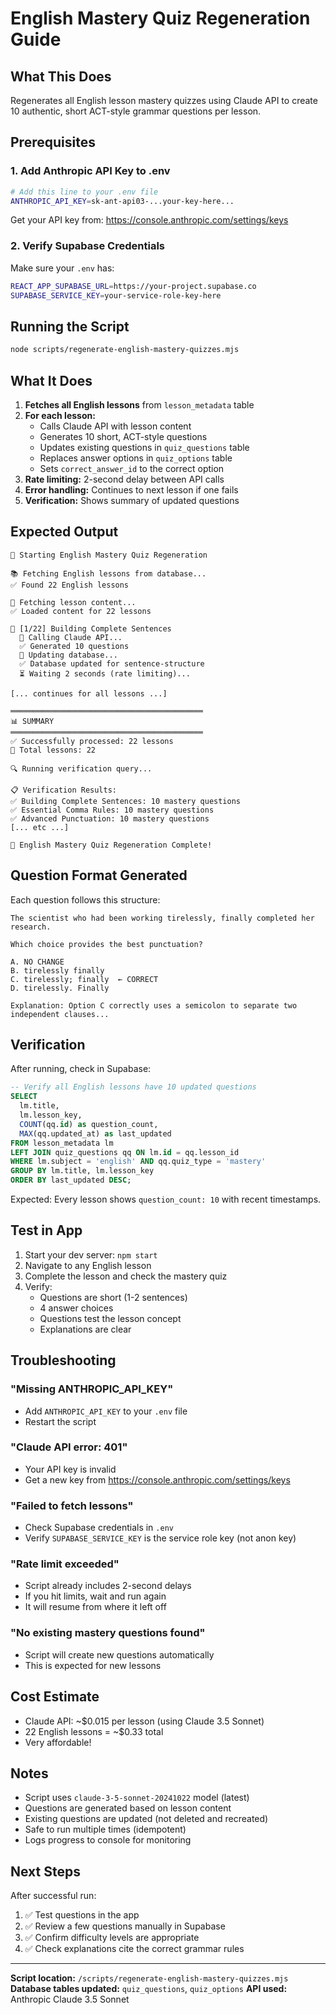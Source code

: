# English Mastery Quiz Regeneration Guide

## What This Does

Regenerates all English lesson mastery quizzes using Claude API to create 10 authentic, short ACT-style grammar questions per lesson.

## Prerequisites

### 1. Add Anthropic API Key to .env

```bash
# Add this line to your .env file
ANTHROPIC_API_KEY=sk-ant-api03-...your-key-here...
```

Get your API key from: https://console.anthropic.com/settings/keys

### 2. Verify Supabase Credentials

Make sure your `.env` has:
```bash
REACT_APP_SUPABASE_URL=https://your-project.supabase.co
SUPABASE_SERVICE_KEY=your-service-role-key-here
```

## Running the Script

```bash
node scripts/regenerate-english-mastery-quizzes.mjs
```

## What It Does

1. **Fetches all English lessons** from `lesson_metadata` table
2. **For each lesson:**
   - Calls Claude API with lesson content
   - Generates 10 short, ACT-style questions
   - Updates existing questions in `quiz_questions` table
   - Replaces answer options in `quiz_options` table
   - Sets `correct_answer_id` to the correct option
3. **Rate limiting:** 2-second delay between API calls
4. **Error handling:** Continues to next lesson if one fails
5. **Verification:** Shows summary of updated questions

## Expected Output

```
🚀 Starting English Mastery Quiz Regeneration

📚 Fetching English lessons from database...
✅ Found 22 English lessons

📖 Fetching lesson content...
✅ Loaded content for 22 lessons

📝 [1/22] Building Complete Sentences
  🤖 Calling Claude API...
  ✅ Generated 10 questions
  💾 Updating database...
  ✅ Database updated for sentence-structure
  ⏳ Waiting 2 seconds (rate limiting)...

[... continues for all lessons ...]

═══════════════════════════════════════════
📊 SUMMARY
═══════════════════════════════════════════
✅ Successfully processed: 22 lessons
📝 Total lessons: 22

🔍 Running verification query...

📋 Verification Results:
✅ Building Complete Sentences: 10 mastery questions
✅ Essential Comma Rules: 10 mastery questions
✅ Advanced Punctuation: 10 mastery questions
[... etc ...]

🎉 English Mastery Quiz Regeneration Complete!
```

## Question Format Generated

Each question follows this structure:

```
The scientist who had been working tirelessly, finally completed her research.

Which choice provides the best punctuation?

A. NO CHANGE
B. tirelessly finally
C. tirelessly; finally  ← CORRECT
D. tirelessly. Finally

Explanation: Option C correctly uses a semicolon to separate two independent clauses...
```

## Verification

After running, check in Supabase:

```sql
-- Verify all English lessons have 10 updated questions
SELECT
  lm.title,
  lm.lesson_key,
  COUNT(qq.id) as question_count,
  MAX(qq.updated_at) as last_updated
FROM lesson_metadata lm
LEFT JOIN quiz_questions qq ON lm.id = qq.lesson_id
WHERE lm.subject = 'english' AND qq.quiz_type = 'mastery'
GROUP BY lm.title, lm.lesson_key
ORDER BY last_updated DESC;
```

Expected: Every lesson shows `question_count: 10` with recent timestamps.

## Test in App

1. Start your dev server: `npm start`
2. Navigate to any English lesson
3. Complete the lesson and check the mastery quiz
4. Verify:
   - Questions are short (1-2 sentences)
   - 4 answer choices
   - Questions test the lesson concept
   - Explanations are clear

## Troubleshooting

### "Missing ANTHROPIC_API_KEY"
- Add `ANTHROPIC_API_KEY` to your `.env` file
- Restart the script

### "Claude API error: 401"
- Your API key is invalid
- Get a new key from https://console.anthropic.com/settings/keys

### "Failed to fetch lessons"
- Check Supabase credentials in `.env`
- Verify `SUPABASE_SERVICE_KEY` is the service role key (not anon key)

### "Rate limit exceeded"
- Script already includes 2-second delays
- If you hit limits, wait and run again
- It will resume from where it left off

### "No existing mastery questions found"
- Script will create new questions automatically
- This is expected for new lessons

## Cost Estimate

- Claude API: ~$0.015 per lesson (using Claude 3.5 Sonnet)
- 22 English lessons = ~$0.33 total
- Very affordable!

## Notes

- Script uses `claude-3-5-sonnet-20241022` model (latest)
- Questions are generated based on lesson content
- Existing questions are updated (not deleted and recreated)
- Safe to run multiple times (idempotent)
- Logs progress to console for monitoring

## Next Steps

After successful run:
1. ✅ Test questions in the app
2. ✅ Review a few questions manually in Supabase
3. ✅ Confirm difficulty levels are appropriate
4. ✅ Check explanations cite the correct grammar rules

---

**Script location:** `/scripts/regenerate-english-mastery-quizzes.mjs`
**Database tables updated:** `quiz_questions`, `quiz_options`
**API used:** Anthropic Claude 3.5 Sonnet
